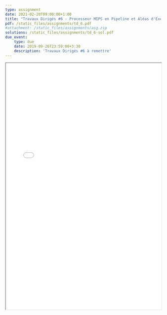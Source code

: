 ```yaml
---
type: assignment
date: 2021-02-20T09:00:00+1:00
title: "Travaux Dirigés #6 - Processeur MIPS en Pipeline et Aléas d'Exécution"
pdf: /static_files/assignments/td_6.pdf
#attachment: /static_files/assignments/asg.zip
solutions: /static_files/assignments/td_6-sol.pdf
due_event:
    type: due
    date: 2019-09-26T23:59:00+3:30
    description: 'Travaux Dirigés #6 à remettre'
---
```

<iframe src="{{ page.pdf | prepend: site.baseurl | prepend : site.url}}" width="100%" height="800em"></iframe>

